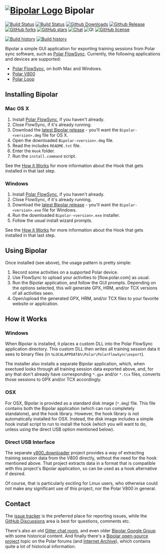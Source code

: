 # [![Bipolar Logo](qrc/icon/bipolar30.png)](#) Bipolar
[![Build Status](https://img.shields.io/travis/pcolby/bipolar/master.svg?logo=travis)](https://travis-ci.org/pcolby/bipolar)
[![Build Status](https://img.shields.io/appveyor/ci/pcolby/bipolar.svg?logo=appveyor)](https://ci.appveyor.com/project/pcolby/bipolar)
[![Github Downloads](https://img.shields.io/github/downloads/pcolby/bipolar/total.svg?logo=github&logoColor=white)](https://github.com/pcolby/bipolar/releases)
[![Github Release](http://img.shields.io/github/release/pcolby/bipolar.svg)](https://github.com/pcolby/bipolar/releases/latest)
[![GitHub forks](https://img.shields.io/github/forks/pcolby/bipolar.svg)](https://github.com/pcolby/bipolar/network)
[![GitHub stars](https://img.shields.io/github/stars/pcolby/bipolar.svg)](https://github.com/pcolby/bipolar/stargazers)
[![Chat](https://img.shields.io/gitter/room/pcolby/bipolar.svg?logo=gitter "Join the chat")](https://gitter.im/pcolby/bipolar)
![Qt](https://img.shields.io/badge/Qt-qmake-41cd52.svg)
[![GitHub license](https://img.shields.io/github/license/pcolby/bipolar.svg)](https://github.com/pcolby/bipolar/blob/master/LICENSE.md)

[![Build history](https://buildstats.info/travisci/chart/pcolby/bipolar?branch=master&showStats=true)](https://travis-ci.org/pcolby/bipolar/builds)
[![Build history](https://buildstats.info/appveyor/chart/pcolby/bipolar?branch=master&showStats=true)](https://ci.appveyor.com/project/pcolby/bipolar/history)

Bipolar a simple GUI application for exporting training sessions from Polar
sync software, such as [Polar FlowSync].  Currently, the following applications
and devices are supported:

* [Polar FlowSync], on both Mac and Windows.
* [Polar V800]
* [Polar Loop]

## Installing Bipolar

### Mac OS X

1. Install [Polar FlowSync], if you haven't already.
2. Close FlowSync, if it's already running.
3. Download the [latest Bipolar release] - you'll want the
   `Bipolar-<version>.dmg` file for OS X.
4. Open the downloaded `Bipolar-<version>.dmg` file.
5. Read the includes `README.txt` file.
6. Enter the `Hook` folder.
7. Run the `install.command` script.

See the [How it Works](#how-it-works) for more information about the Hook that
gets installed in that last step.

### Windows

1. Install [Polar FlowSync], if you haven't already.
2. Close FlowSync, if it's already running.
3. Download the [latest Bipolar release] - you'll want the
   `Bipolar-<version>.exe` file for Windows.
4. Run the downloaded `Bipolar-<version>.exe` installer.
5. Follow the usual install wizard prompts.

See the [How it Works](#how-it-works) for more information about the Hook that
gets installed in that last step.

## Using Bipolar

Once installed (see above), the usage pattern is pretty simple:

1. Record some activities on a supported Polar device.
2. Use FlowSync to upload your activities to [flow.polar.com] as usual.
3. Run the Bipolar application, and follow the GUI prompts. Depending on the
   options selected, this will generate GPX, HRM, and/or TCX versions of all
   activities seen.
4. Open/upload the generated GPX, HRM, and/or TCX files to your favorite website
   or application.

## How it Works

### Windows

When Bipolar is installed, it places a custom DLL into the Polar FlowSync
application directory. This custom DLL then writes all training session data it
sees to binary files (in `%LOCALAPPDATA%\Polar\PolarFlowSync\export`).

The installer also installs a separate Bipolar application, which, when exectued
looks through all training session data exported above, and, for any that don't
already have corresponding `*.gpx` and/or `*.tcx` files, converts those sessions
to GPX and/or TCX accordingly.

### OSX

For OSX, Bipolar is provided as a standard disk image (`*.dmg`) file. This file
contains both the Bipolar application (which can run completely standalone), and
the hook library.  However, the hook library is not automatically installed for
OSX. Instead, the disk image includes a simple hook install script to run to
install the hook (which you will want to do, unless using the direct USB option
mentioned below).

### Direct USB Interface

The separate [v800_downloader](https://github.com/profanum429/v800_downloader)
project provides a way of extracting training session data from the V800
directly, without the need for the hook mentioned above. That project extracts
data in a format that is compatible with this project's Bipolar application, so
can be used as a hook alternative if desired.

Of course, that is particularly exciting for Linux users, who otherwise could
not make any significant use of this project, nor the Polar V800 in general.

## Contact

The [issue tracker] is the preferred place for reporting issues, while the
[GitHub Discussions] area is best for questions, comments etc.

There's also an old [Gitter chat room], and even older [Bipolar Google Group]
with some historical content. And finally there's a
[Bipolar open-source project](http://forum.polar.fi/showthread.php?t=29092)
topic on the Polar forums (and [Internet Archive]), which contains quite a lot
of historical information.

[Bipolar Google Group]: http://groups.google.com/d/forum/bipolar-app
[GitHub Discussions]: https://github.com/pcolby/bipolar/discussions
[Gitter chat room]: https://gitter.im/pcolby/bipolar
[issue tracker]: https://github.com/pcolby/bipolar/issues?state=open
[latest Bipolar release]: https://github.com/pcolby/bipolar/releases/latest
[Polar FlowSync]: https://flow.polar.com/start
[Polar Loop]: http://www.polarloop.com/
[Polar V800]: http://www.polarv800.com/
[Internet Archive]: https://web.archive.org/web/20160622120130/https://forum.polar.fi/showthread.php?t=29092
